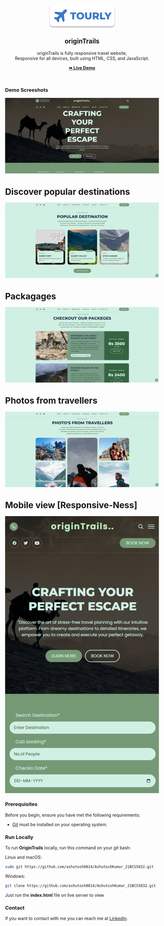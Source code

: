 <div align="center">

  <br />
  
  <img src="./readme-images/project-logo.png" />

  <h2 align="center">originTrails</h2>

  originTrails is fully responsive travel website, <br />Responsive for all devices, built using HTML, CSS, and JavaScript.

  <a href="https://ashutosh-kumar-21-bcs-5832.vercel.app/#"><strong>➥ Live Demo</strong></a>

</div>

<br />

### Demo Screeshots

![originTrails Desktop Demo](./readme-images/img1.png "Desktop Demo")

# Discover popular destinations
![originTrails Desktop Demo](./readme-images/img2.png "Desktop Demo")

# Packagages
![originTrails Desktop Demo](./readme-images/img3.png "Desktop Demo")

# Photos from travellers
![originTrails Desktop Demo](./readme-images/img4.png "Desktop Demo")

# Mobile view [Responsive-Ness]
![originTrails Desktop Demo](./readme-images/img6.png "Desktop Demo")

### Prerequisites

Before you begin, ensure you have met the following requirements:

* [Git](https://git-scm.com/downloads "Download Git") must be installed on your operating system.

### Run Locally

To run **OriginTrails** locally, run this command on your git bash:

Linux and macOS:

```bash
sudo git https://github.com/ashutosh0814/AshutoshKumar_21BCS5832.git
```

Windows:

```bash
git clone https://github.com/ashutosh0814/AshutoshKumar_21BCS5832.git
```

Just run the **index.html** file on live server to view 

### Contact

If you want to contact with me you can reach me at [LinkedIn](https://www.linkedin.com/in/ashutosh-srivastava-573227206).


